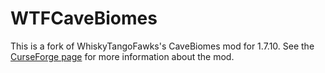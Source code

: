 # WTFCaveBiomes

This is a fork of WhiskyTangoFawks's CaveBiomes mod for 1.7.10. See the [CurseForge page](https://www.curseforge.com/minecraft/mc-mods/wtfs-expedition-cavebiomes-ores-trees-and-tweaks) for more information about the mod.
